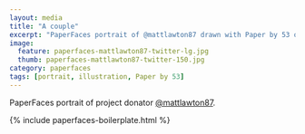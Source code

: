 ```yaml
---
layout: media
title: "A couple"
excerpt: "PaperFaces portrait of @mattlawton87 drawn with Paper by 53 on an iPad."
image: 
  feature: paperfaces-mattlawton87-twitter-lg.jpg
  thumb: paperfaces-mattlawton87-twitter-150.jpg
category: paperfaces
tags: [portrait, illustration, Paper by 53]
---
```


PaperFaces portrait of project donator [@mattlawton87](http://twitter.com/mattlawton87).

{% include paperfaces-boilerplate.html %}